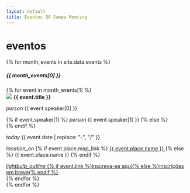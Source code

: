 ```yaml
---
layout: default
title: Eventos QA Sampa Meeting
---
```


<div class="row"><div class="col s12"><h1 class="qasp-title">eventos</h1></div></div>
{% for month_events in site.data.events %}
<nav class="teal">
  <div class="nav-wrapper">
    <div class="row">
      <div class="col s12">
        <h5>{{ month_events[0] }}</h5>
      </div>
    </div>
  </div>
</nav>
<div class="row">
{% for event in month_events[1] %}
  <div class="col s12 l6 xl4">
    <div class="card white grey-text text-darken-4 qasp-event-card">
      <div class="card-image">
        <img src="/assets/img/events/thumbs/{{ event.image }}" class="responsive-img">
        <span class="card-title flow-text"><strong>{{ event.title }}</strong></span>
      </div>
      <div class="card-content">
        <p class="valign-wrapper">
          <i class="material-icons">person</i>
          {{ event.speaker[0] }}
        </p>
        <p class="valign-wrapper">
          {% if event.speaker[1] %}
            <i class="material-icons">person</i>
            {{ event.speaker[1] }}
          {% else %}
            <br>
          {% endif %}
        </p>
        <p class="valign-wrapper">
          <i class="material-icons">today</i>
          {{ event.date | replace: "-", "/" }}
        </p>
        <p class="valign-wrapper">
          <i class="material-icons">location_on</i>
          {% if event.place.map_link %}
            <a href="{{ event.place.map_link }}" target="_blank">
              {{ event.place.name }}
            </a>
          {% else %}
            {{ event.place.name }}
          {% endif %}
        </p>
      </div>
      <div class="card-action">
        <a href="{{ event.link }}" {% if event.link %}target="_blank"{% endif %} class="waves-effect waves-light btn">
          <i class="material-icons right">lightbulb_outline</i>
          {% if event.link %}inscreva-se aqui{% else %}inscrições em breve{% endif %}
        </a>
      </div>
    </div>
  </div>
{% endfor %}
</div>
{% endfor %}
